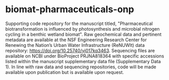 # biomat-pharmaceuticals-onp
Supporting code repository for the manuscript titled, "Pharmaceutical biotransformation is influenced by photosynthesis and microbial nitrogen cycling in a benthic wetland biomat". Raw geochemical data and pertinent metadata are available at the NSF Engineering Research Center for Renewing the Nation’s Urban Water Infrastructure (ReNUWIt) data repository: https://doi.org/10.25740/yj017kq3463. Sequencing files are available on NCBI under BioProject PRJNA818364 with specific accessions listed within the manuscript supplementary data file (Supplementary Data 1). In line with raw data and sequencing repositories, code will be made available upon publication but is available upon request. 
